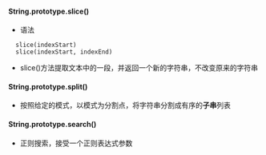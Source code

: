 #### String.prototype.slice() 
* 语法
```
  slice(indexStart)
  slice(indexStart, indexEnd)
```
* slice()方法提取文本中的一段，并返回一个新的字符串，不改变原来的字符串

#### String.prototype.split()
* 按照给定的模式，以模式为分割点，将字符串分割成有序的**子串**列表

#### String.prototype.search()
* 正则搜索，接受一个正则表达式参数
